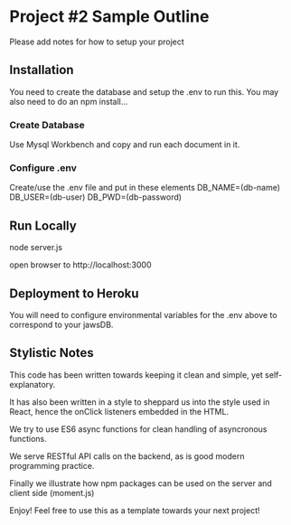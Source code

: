 # Project #2 Sample Outline
Please add notes for how to setup your project

## Installation
You need to create the database and setup the .env to run this. 
You may also need to do an npm install...

### Create Database
Use Mysql Workbench and copy and run each document in it.

### Configure .env
Create/use the .env file and put in these elements
DB_NAME=(db-name)
DB_USER=(db-user)
DB_PWD=(db-password)

## Run Locally
node server.js

open browser to http://localhost:3000

## Deployment to Heroku
You will need to configure environmental variables for the .env above to correspond to your 
jawsDB.

## Stylistic Notes
This code has been written towards keeping it clean and simple, yet self-explanatory.

It has also been written in a style to sheppard us into the style used in React, 
hence the onClick listeners embedded in the HTML.

We try to use ES6 async functions for clean handling of asyncronous functions.

We serve RESTful API calls on the backend, as is good modern programming practice.

Finally we illustrate how npm packages can be used on the server and client side (moment.js)

Enjoy! Feel free to use this as a template towards your next project!